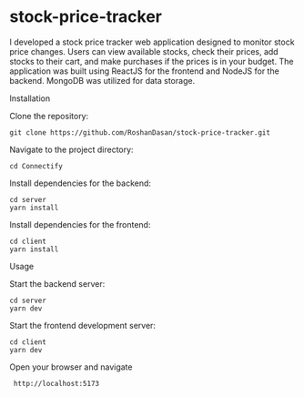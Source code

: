 # stock-price-tracker

I developed a stock price tracker web application designed to monitor stock price changes. Users can view available stocks, check their prices, add stocks to their cart, and make purchases if the prices is in your budget. 
The application was built using ReactJS for the frontend and NodeJS for the backend. MongoDB was utilized for data storage.

Installation

   Clone the repository:

    git clone https://github.com/RoshanDasan/stock-price-tracker.git

   Navigate to the project directory:


    cd Connectify

   Install dependencies for the backend:
    

    cd server
    yarn install
    

   Install dependencies for the frontend:

    cd client
    yarn install

Usage

   Start the backend server:


    cd server
    yarn dev

   Start the frontend development server:


    cd client
    yarn dev

   Open your browser and navigate 
   
     http://localhost:5173

     
     
